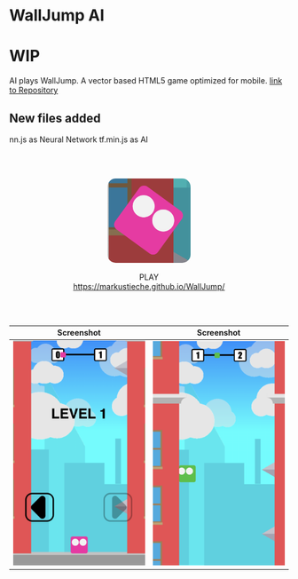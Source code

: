 # WallJump AI
# WIP

AI plays WallJump. A vector based HTML5 game optimized for mobile.
<a href="https://markustieche.github.io/WallJump/ " >link to Repository</a> 

## New files added
nn.js as Neural Network
tf.min.js as AI

<br />
<br />

<p align= "center"><img style="width:150px;border-radius:15px;" src="WallJump_icn.png"></p>
<p align= "center">PLAY<br><a href="https://markustieche.github.io/WallJump/ " >https://markustieche.github.io/WallJump/ </a> </p>

<br />
<br />


Screenshot           |  Screenshot
:-------------------------:|:-------------------------:
![](media/WallJump_Scrnshot_1.png)  | ![](media/WallJump_Scrnshot_2.png)